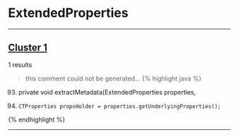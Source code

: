 # ExtendedProperties

***

## [Cluster 1](./1)
1 results
> this comment could not be generated...
{% highlight java %}
93. private void extractMetadata(ExtendedProperties properties,
95.     CTProperties propsHolder = properties.getUnderlyingProperties();
{% endhighlight %}

***


